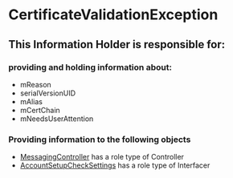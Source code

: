 # CertificateValidationException
## This Information Holder is responsible for:
### providing and holding information about: 
* mReason
* serialVersionUID
* mAlias
* mCertChain
* mNeedsUserAttention
### Providing information to the following objects 
* [MessagingController](../Controllers/MessagingController.md) has a role type of Controller
* [AccountSetupCheckSettings](../Interfacers/AccountSetupCheckSettings.md) has a role type of Interfacer

